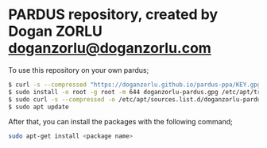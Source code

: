 # PARDUS repository, created by Dogan ZORLU <doganzorlu@doganzorlu.com>

To use this repository on your own pardus;

```bash
$ curl -s --compressed "https://doganzorlu.github.io/pardus-ppa/KEY.gpg" | gpg --dearmor - > doganzorlu-pardus.gpg
$ sudo install -o root -g root -m 644 doganzorlu-pardus.gpg /etc/apt/trusted.gpg.d/
$ sudo curl -s --compressed -o /etc/apt/sources.list.d/doganzorlu-pardus.list "https://doganzorlu.github.io/pardus-ppa/doganzorlu-pardus.list"
$ sudo apt update
```

After that, you can install the packages with the following command;

```bash
sudo apt-get install <package name>
```